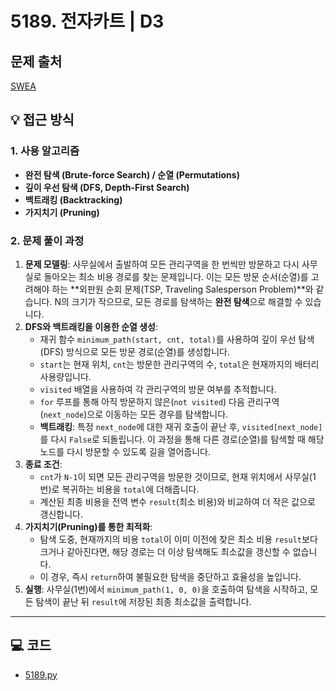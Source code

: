 # 5189. 전자카트 | D3

## 문제 출처
[SWEA](https://swexpertacademy.com/main/learn/course/lectureProblemViewer.do)

## 💡 접근 방식

### 1. 사용 알고리즘
* **완전 탐색 (Brute-force Search) / 순열 (Permutations)**
* **깊이 우선 탐색 (DFS, Depth-First Search)**
* **백트래킹 (Backtracking)**
* **가지치기 (Pruning)**

### 2. 문제 풀이 과정
1.  **문제 모델링**: 사무실에서 출발하여 모든 관리구역을 한 번씩만 방문하고 다시 사무실로 돌아오는 최소 비용 경로를 찾는 문제입니다. 이는 모든 방문 순서(순열)를 고려해야 하는 **외판원 순회 문제(TSP, Traveling Salesperson Problem)**와 같습니다. N의 크기가 작으므로, 모든 경로를 탐색하는 **완전 탐색**으로 해결할 수 있습니다.
2.  **DFS와 백트래킹을 이용한 순열 생성**:
    * 재귀 함수 `minimum_path(start, cnt, total)`를 사용하여 깊이 우선 탐색(DFS) 방식으로 모든 방문 경로(순열)를 생성합니다.
    * `start`는 현재 위치, `cnt`는 방문한 관리구역의 수, `total`은 현재까지의 배터리 사용량입니다.
    * `visited` 배열을 사용하여 각 관리구역의 방문 여부를 추적합니다.
    * `for` 루프를 통해 아직 방문하지 않은(`not visited`) 다음 관리구역(`next_node`)으로 이동하는 모든 경우를 탐색합니다.
    * **백트래킹**: 특정 `next_node`에 대한 재귀 호출이 끝난 후, `visited[next_node]`를 다시 `False`로 되돌립니다. 이 과정을 통해 다른 경로(순열)를 탐색할 때 해당 노드를 다시 방문할 수 있도록 길을 열어줍니다.
3.  **종료 조건**:
    * `cnt`가 `N-1`이 되면 모든 관리구역을 방문한 것이므로, 현재 위치에서 사무실(1번)로 복귀하는 비용을 `total`에 더해줍니다.
    * 계산된 최종 비용을 전역 변수 `result`(최소 비용)와 비교하여 더 작은 값으로 갱신합니다.
4.  **가지치기(Pruning)를 통한 최적화**:
    * 탐색 도중, 현재까지의 비용 `total`이 이미 이전에 찾은 최소 비용 `result`보다 크거나 같아진다면, 해당 경로는 더 이상 탐색해도 최소값을 갱신할 수 없습니다.
    * 이 경우, 즉시 `return`하여 불필요한 탐색을 중단하고 효율성을 높입니다.
5.  **실행**: 사무실(1번)에서 `minimum_path(1, 0, 0)`을 호출하여 탐색을 시작하고, 모든 탐색이 끝난 뒤 `result`에 저장된 최종 최소값을 출력합니다.

---

## 💻 코드
* [5189.py](5189.py)